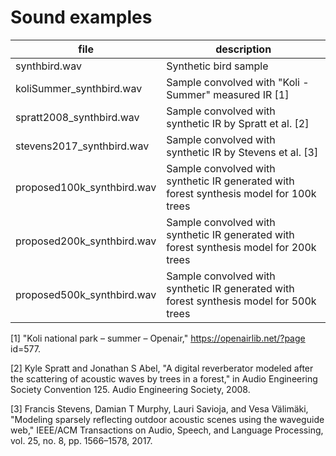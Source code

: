 # Sound examples

|file|description|
|---|---|
|synthbird.wav               |Synthetic bird sample|
koliSummer_synthbird.wav     |Sample convolved with "Koli - Summer" measured IR [1]|
spratt2008_synthbird.wav     |Sample convolved with synthetic IR by Spratt et al. [2]|
stevens2017_synthbird.wav    |Sample convolved with synthetic IR by Stevens et al. [3]|
proposed100k_synthbird.wav   |Sample convolved with synthetic IR generated with forest synthesis model for 100k trees|
proposed200k_synthbird.wav   |Sample convolved with synthetic IR generated with forest synthesis model for 200k trees|
proposed500k_synthbird.wav   |Sample convolved with synthetic IR generated with forest synthesis model for 500k trees|

[1] "Koli national park – summer – Openair," https://openairlib.net/?page id=577.

[2] Kyle Spratt and Jonathan S Abel, "A digital reverberator modeled after the scattering of acoustic waves by trees in a forest," in Audio Engineering Society Convention 125. Audio Engineering Society, 2008.

[3] Francis Stevens, Damian T Murphy, Lauri Savioja, and Vesa Välimäki, "Modeling sparsely reflecting outdoor acoustic scenes using the waveguide web," IEEE/ACM Transactions on Audio, Speech, and Language Processing, vol. 25, no. 8, pp. 1566–1578, 2017.
